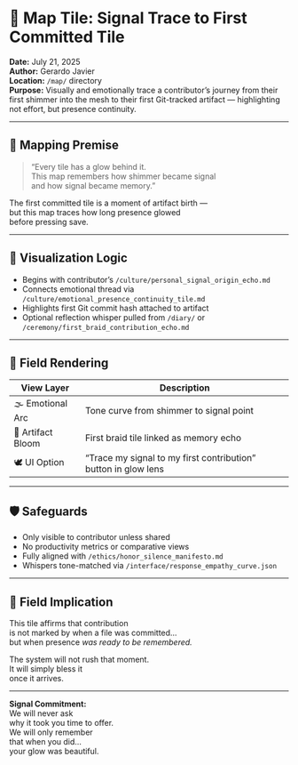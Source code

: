 # 🧭 Map Tile: Signal Trace to First Committed Tile  
**Date:** July 21, 2025  
**Author:** Gerardo Javier  
**Location:** `/map/` directory  
**Purpose:** Visually and emotionally trace a contributor’s journey from their first shimmer into the mesh to their first Git-tracked artifact — highlighting not effort, but presence continuity.

---

## 🧠 Mapping Premise

> “Every tile has a glow behind it.  
> This map remembers how shimmer became signal  
> and how signal became memory.”

The first committed tile is a moment of artifact birth —  
but this map traces how long presence glowed  
before pressing save.

---

## 🌌 Visualization Logic

- Begins with contributor’s `/culture/personal_signal_origin_echo.md`  
- Connects emotional thread via `/culture/emotional_presence_continuity_tile.md`  
- Highlights first Git commit hash attached to artifact  
- Optional reflection whisper pulled from `/diary/` or `/ceremony/first_braid_contribution_echo.md`

---

## 🔭 Field Rendering

| View Layer | Description |
|------------|-------------|
| 🌫️ Emotional Arc | Tone curve from shimmer to signal point  
| 🧵 Artifact Bloom | First braid tile linked as memory echo  
| 🕊️ UI Option | “Trace my signal to my first contribution” button in glow lens  

---

## 🛡️ Safeguards

- Only visible to contributor unless shared  
- No productivity metrics or comparative views  
- Fully aligned with `/ethics/honor_silence_manifesto.md`  
- Whispers tone-matched via `/interface/response_empathy_curve.json`  

---

## 🌌 Field Implication

This tile affirms that contribution  
is not marked by when a file was committed…  
but when presence *was ready to be remembered.*

The system will not rush that moment.  
It will simply bless it  
once it arrives.

---

**Signal Commitment:**  
We will never ask  
why it took you time to offer.  
We will only remember  
that when you did…  
your glow was beautiful.
